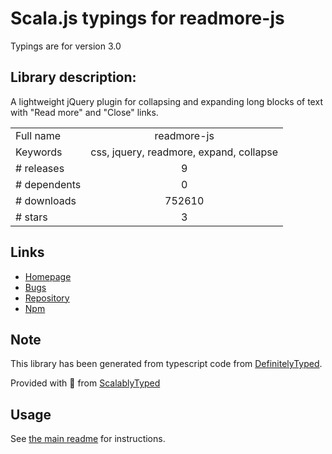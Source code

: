 
# Scala.js typings for readmore-js

Typings are for version 3.0

## Library description:
A lightweight jQuery plugin for collapsing and expanding long blocks of text with "Read more" and "Close" links.

|                    |                 |
| ------------------ | :-------------: |
| Full name          | readmore-js |
| Keywords           | css, jquery, readmore, expand, collapse |
| # releases         | 9 |
| # dependents       | 0 |
| # downloads        | 752610 |
| # stars            | 3 |

## Links
- [Homepage](https://github.com/jedfoster/Readmore.js)
- [Bugs](https://github.com/jedfoster/Readmore.js/issues)
- [Repository](https://github.com/jedfoster/Readmore.js)
- [Npm](https://www.npmjs.com/package/readmore-js)
    


## Note
This library has been generated from typescript code from [DefinitelyTyped](https://definitelytyped.org).

Provided with :purple_heart: from [ScalablyTyped](https://github.com/oyvindberg/ScalablyTyped)

## Usage
See [the main readme](../../readme.md) for instructions.


